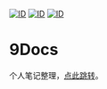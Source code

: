 [![ID](https://img.shields.io/badge/ID-strongnine-orange)](https://github.com/strongnine) [![ID](https://img.shields.io/badge/website-9Doc-orange)](https://strongnine.github.io/9Docs/dev/) [![ID](https://img.shields.io/badge/version-v0.4.0-orange)](https://strongnine.github.io/9Docs/dev/) 

# 9Docs

个人笔记整理，[点此跳转](https://strongnine.github.io/9Docs/dev/)。

